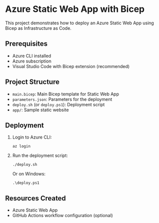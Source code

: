 # Azure Static Web App with Bicep

This project demonstrates how to deploy an Azure Static Web App using Bicep as Infrastructure as Code.

## Prerequisites

- Azure CLI installed
- Azure subscription
- Visual Studio Code with Bicep extension (recommended)

## Project Structure

- `main.bicep`: Main Bicep template for Static Web App
- `parameters.json`: Parameters for the deployment
- `deploy.sh` (or `deploy.ps1`): Deployment script
- `app/`: Sample static website

## Deployment

1. Login to Azure CLI:
   ```
   az login
   ```

2. Run the deployment script:
   ```
   ./deploy.sh
   ```
   
   Or on Windows:
   ```
   .\deploy.ps1
   ```

## Resources Created

- Azure Static Web App
- GitHub Actions workflow configuration (optional)